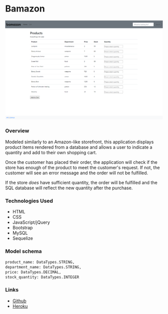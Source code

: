 # Bamazon

![Bamazon screenshot](public/images/Bamazon.png)

### Overview

Modeled similarly to an Amazon-like storefront, this application displays product items rendered from a database and allows a user to indicate a quantity and add to their own shopping cart. 

Once the customer has placed their order, the application will check if the store has enough of the product to meet the customer's request. If not, the customer will see an error message and the order will not be fulfilled. 

If the store _does_ have sufficient quantity, the order will be fulfilled and the SQL database will reflect the new quantity after the purchase.

### Technologies Used

- HTML
- CSS
- JavaScript/jQuery
- Bootstrap
- MySQL
- Sequelize

### Model schema

```
product_name: DataTypes.STRING,
department_name: DataTypes.STRING,
price: DataTypes.DECIMAL,
stock_quantity: DataTypes.INTEGER
```

### Links

- [Github](https://fyeh0.github.io/Bamazon/)
- [Heroku](https://glacial-spire-39643.herokuapp.com/)